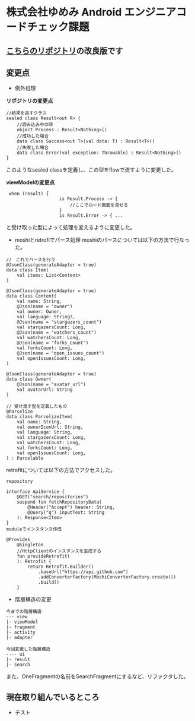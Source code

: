 # 株式会社ゆめみ Android エンジニアコードチェック課題
## [こちらのリポジトリ](https://github.com/takasshii/yumemi-test)の改良版です

## 変更点
- 例外処理

**リポジトリの変更点**
```
//結果を返すクラス
sealed class Result<out R> {
    //読み込み中の時
    object Process : Result<Nothing>()
    //成功した場合
    data class Success<out T>(val data: T) : Result<T>()
    //失敗した場合
    data class Error(val exception: Throwable) : Result<Nothing>()
}
```

このようなsealed classを定義し、この型をflowで流すように変更した。

**viewModelの変更点**
```
 when (result) {
                    is Result.Process -> {
                        //ここでロード画面を見せる
                    }
                    is Result.Error -> { ...
```

と受け取った型によって処理を変えるように変更した。

- moshiとretrofiでパース処理
moshiのパースについては以下の方法で行なった。
```
//　これでパースを行う
@JsonClass(generateAdapter = true)
data class Item(
    val items: List<Content>
)

@JsonClass(generateAdapter = true)
data class Content(
    val name: String,
    @Json(name = "owner")
    val owner: Owner,
    val language: String?,
    @Json(name = "stargazers_count")
    val stargazersCount: Long,
    @Json(name = "watchers_count")
    val watchersCount: Long,
    @Json(name = "forks_count")
    val forksCount: Long,
    @Json(name = "open_issues_count")
    val openIssuesCount: Long,
)

@JsonClass(generateAdapter = true)
data class Owner(
    @Json(name = "avatar_url")
    val avatarUrl: String
)

// 受け渡す型を定義したもの
@Parcelize
data class ParcelizeItem(
    val name: String,
    val ownerIconUrl: String,
    val language: String,
    val stargazersCount: Long,
    val watchersCount: Long,
    val forksCount: Long,
    val openIssuesCount: Long,
) : Parcelable
```
retrofitについては以下の方法でアクセスした。
```
repository

interface ApiService {
    @GET("search/repositories")
    suspend fun fetchRepositoryData(
        @Header("Accept") header: String,
        @Query("q") inputText: String
    ): Response<Item>
}
moduleでインスタンス作成

@Provides
    @Singleton
    //HttpClientのインスタンスを生成する
    fun provideRetrofit(
    ): Retrofit {
        return Retrofit.Builder()
            .baseUrl("https://api.github.com")
            .addConverterFactory(MoshiConverterFactory.create())
            .build()
    }
```

- 階層構造の変更

```
今までの階層構造  
--- view  
|- viewModel  
|- fragment  
|- activity  
|- adapter  
```
```
今回変更した階層構造  
---- ui  
|- result  
|- search  
```
また、OneFragmentの名前をSearchFragmentにするなど、リファクタした。

## 現在取り組んでいるところ
- テスト
